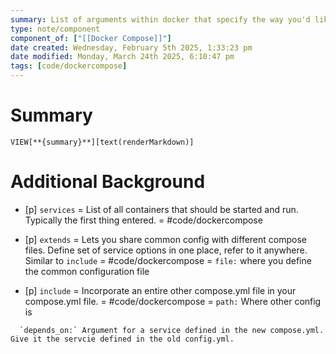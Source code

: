 ```yaml
---
summary: List of arguments within docker that specify the way you'd like your containers to be run.
type: note/component
component_of: ["[[Docker Compose]]"]
date created: Wednesday, February 5th 2025, 1:33:23 pm
date modified: Monday, March 24th 2025, 6:10:47 pm
tags: [code/dockercompose]
---
```

# Summary
`VIEW[**{summary}**][text(renderMarkdown)]`

# Additional Background
- [p] `services` = List of all containers that should be started and run. Typically the first thing entered. = #code/dockercompose
<!--ID: 1751434091314-->

- [p] `extends` = Lets you share common config with different compose files. Define set of service options in one place, refer to it anywhere. Similar to `include` = #code/dockercompose = `file:` where you define the common configuration file
<!--ID: 1751434091319-->

- [p] `include` = Incorporate an entire other compose.yml file in your compose.yml file.  = #code/dockercompose = `path:` Where other config is
<!--ID: 1751434091323-->

      `depends_on:` Argument for a service defined in the new compose.yml. Give it the servcie defined in the old config.yml.